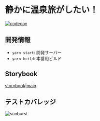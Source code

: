 # 静かに温泉旅がしたい！
[![codecov](https://codecov.io/gh/konabe/onsen-tabi-web/graph/badge.svg?token=XM6J4Q321N)](https://codecov.io/gh/konabe/onsen-tabi-web)

## 開発情報

- `yarn start`: 開発サーバー
- `yarn build`: 本番用ビルド

## Storybook

[storybook|main](https://onsen-tabi-web-storybook.vercel.app)

## テストカバレッジ

![sunburst](https://codecov.io/gh/konabe/onsen-tabi-web/graphs/sunburst.svg?token=XM6J4Q321N)
